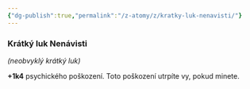 ```yaml
---
{"dg-publish":true,"permalink":"/z-atomy/z/kratky-luk-nenavisti/"}
---
```


### **Krátký luk Nenávisti** 
*(neobvyklý krátký luk)*

**+1k4** psychického poškození. Toto poškození utrpíte vy, pokud minete.